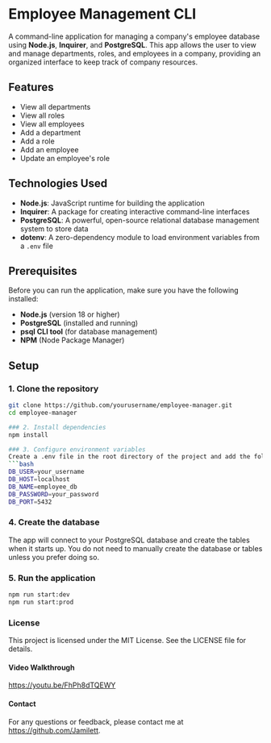 # Employee Management CLI

A command-line application for managing a company's employee database using **Node.js**, **Inquirer**, and **PostgreSQL**. This app allows the user to view and manage departments, roles, and employees in a company, providing an organized interface to keep track of company resources.

## Features
- View all departments
- View all roles
- View all employees
- Add a department
- Add a role
- Add an employee
- Update an employee's role

## Technologies Used
- **Node.js**: JavaScript runtime for building the application
- **Inquirer**: A package for creating interactive command-line interfaces
- **PostgreSQL**: A powerful, open-source relational database management system to store data
- **dotenv**: A zero-dependency module to load environment variables from a `.env` file

## Prerequisites
Before you can run the application, make sure you have the following installed:

- **Node.js** (version 18 or higher)
- **PostgreSQL** (installed and running)
- **psql CLI tool** (for database management)
- **NPM** (Node Package Manager)

## Setup

### 1. Clone the repository
```bash
git clone https://github.com/yourusername/employee-manager.git
cd employee-manager

### 2. Install dependencies
npm install

### 3. Configure environment variables
Create a .env file in the root directory of the project and add the following:
```bash
DB_USER=your_username
DB_HOST=localhost
DB_NAME=employee_db
DB_PASSWORD=your_password
DB_PORT=5432
```
### 4. Create the database
The app will connect to your PostgreSQL database and create the tables when it starts up. You do not need to manually create the database or tables unless you prefer doing so.
### 5. Run the application
```bash
npm run start:dev
npm run start:prod
```
### License
This project is licensed under the MIT License. See the LICENSE file for details.

#### Video Walkthrough
https://youtu.be/FhPh8dTQEWY

#### Contact
For any questions or feedback, please contact me at https://github.com/Jamilett.